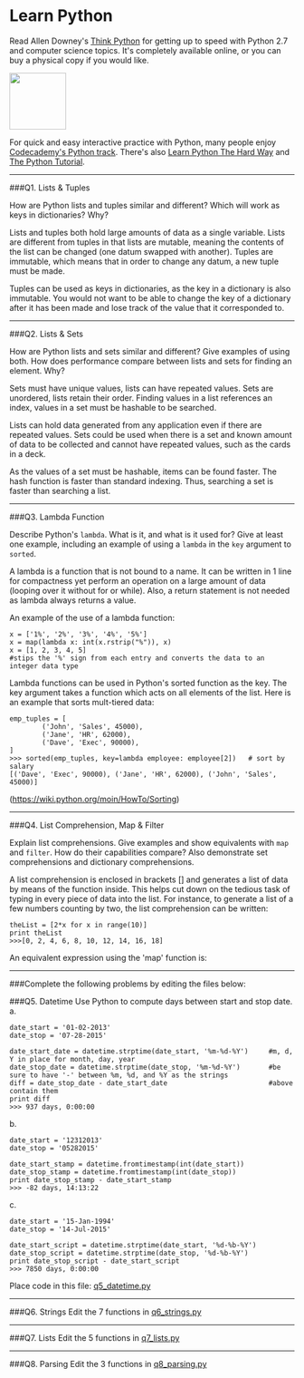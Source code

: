 # Learn Python

Read Allen Downey's [Think Python](http://www.greenteapress.com/thinkpython/) for getting up to speed with Python 2.7 and computer science topics. It's completely available online, or you can buy a physical copy if you would like.

<a href="http://www.greenteapress.com/thinkpython/"><img src="img/think_python.png" style="width: 100px;" target="_blank"></a>

For quick and easy interactive practice with Python, many people enjoy [Codecademy's Python track](http://www.codecademy.com/en/tracks/python). There's also [Learn Python The Hard Way](http://learnpythonthehardway.org/book/) and [The Python Tutorial](https://docs.python.org/2/tutorial/).

---

###Q1. Lists &amp; Tuples

How are Python lists and tuples similar and different? Which will work as keys in dictionaries? Why?

Lists and tuples both hold large amounts of data as a single variable.  Lists are different from tuples in that lists are mutable, meaning the contents of the list can be changed (one datum swapped with another).  Tuples are immutable, which means that in order to change any datum, a new tuple must be made.

Tuples can be used as keys in dictionaries, as the key in a dictionary is also immutable.  You would not want to be able to change the key of a dictionary after it has been made and lose track of the value that it corresponded to.

---

###Q2. Lists &amp; Sets

How are Python lists and sets similar and different? Give examples of using both. How does performance compare between lists and sets for finding an element. Why?

Sets must have unique values, lists can have repeated values.  Sets are unordered, lists retain their order.  Finding values in a list references an index, values in a set must be hashable to be searched.

Lists can hold data generated from any application even if there are repeated values.  Sets could be used when there is a set and known amount of data to be collected and cannot have repeated values, such as the cards in a deck.

As the values of a set must be hashable, items can be found faster.  The hash function is faster than standard indexing.  Thus, searching a set is faster than searching a list.

---

###Q3. Lambda Function

Describe Python's `lambda`. What is it, and what is it used for? Give at least one example, including an example of using a `lambda` in the `key` argument to `sorted`.

A lambda is a function that is not bound to a name.  It can be written in 1 line for compactness yet perform an operation on a large amount of data (looping over it without for or while).  Also, a return statement is not needed as lambda always returns a value.

An example of the use of a lambda function:
```
x = ['1%', '2%', '3%', '4%', '5%']
x = map(lambda x: int(x.rstrip("%")), x)
x = [1, 2, 3, 4, 5]
#stips the '%' sign from each entry and converts the data to an integer data type
```
Lambda functions can be used in Python's sorted function as the key.  The key argument takes a function which acts on all elements of the list.  Here is an example that sorts mult-tiered data:
```
emp_tuples = [
        ('John', 'Sales', 45000),
        ('Jane', 'HR', 62000),
        ('Dave', 'Exec', 90000),
]
>>> sorted(emp_tuples, key=lambda employee: employee[2])   # sort by salary
[('Dave', 'Exec', 90000), ('Jane', 'HR', 62000), ('John', 'Sales', 45000)]
```
(https://wiki.python.org/moin/HowTo/Sorting)

---

###Q4. List Comprehension, Map &amp; Filter

Explain list comprehensions. Give examples and show equivalents with `map` and `filter`. How do their capabilities compare? Also demonstrate set comprehensions and dictionary comprehensions.

A list comprehension is enclosed in brackets [] and generates a list of data by means of the function inside.  This helps cut down on the tedious task of typing in every piece of data into the list.  For instance, to generate a list of a few numbers counting by two, the list comprehension can be written:
```
theList = [2*x for x in range(10)]
print theList
>>>[0, 2, 4, 6, 8, 10, 12, 14, 16, 18]
```
An equivalent expression using the 'map' function is:


---

###Complete the following problems by editing the files below:

###Q5. Datetime
Use Python to compute days between start and stop date.   
a.  

```
date_start = '01-02-2013'    
date_stop = '07-28-2015'
```

```
date_start_date = datetime.strptime(date_start, '%m-%d-%Y')     #m, d, Y in place for month, day, year
date_stop_date = datetime.strptime(date_stop, '%m-%d-%Y')       #be sure to have '-' between %m, %d, and %Y as the strings
diff = date_stop_date - date_start_date                         #above contain them
print diff
>>> 937 days, 0:00:00
```

b.  
```
date_start = '12312013'  
date_stop = '05282015'  
```
```
date_start_stamp = datetime.fromtimestamp(int(date_start))
date_stop_stamp = datetime.fromtimestamp(int(date_stop))
print date_stop_stamp - date_start_stamp
>>> -82 days, 14:13:22
```


c.  
```
date_start = '15-Jan-1994'      
date_stop = '14-Jul-2015'  
```
```
date_start_script = datetime.strptime(date_start, '%d-%b-%Y')
date_stop_script = datetime.strptime(date_stop, '%d-%b-%Y')
print date_stop_script - date_start_script
>>> 7850 days, 0:00:00
``` 

Place code in this file: [q5_datetime.py](python/q5_datetime.py)

---

###Q6. Strings
Edit the 7 functions in [q6_strings.py](python/q6_strings.py)

---

###Q7. Lists
Edit the 5 functions in [q7_lists.py](python/q7_lists.py)

---

###Q8. Parsing
Edit the 3 functions in [q8_parsing.py](python/q8_parsing.py)





